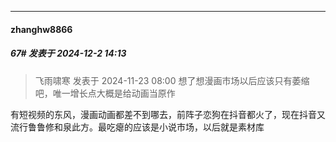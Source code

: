 ﻿
*****

####  zhanghw8866  
##### 67#       发表于 2024-12-2 14:13

<blockquote>飞雨啸寒 发表于 2024-11-23 08:00
想了想漫画市场以后应该只有萎缩吧，唯一增长点大概是给动画当原作</blockquote>
有短视频的东风，漫画动画都差不到哪去，前阵子恋狗在抖音都火了，现在抖音又流行鲁鲁修和泉此方。最吃瘪的应该是小说市场，以后就是素材库

